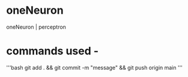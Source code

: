 # oneNeuron
oneNeuron | perceptron

# commands used - 
'''bash
git add . && git commit -m "message" && git push origin main
'''
